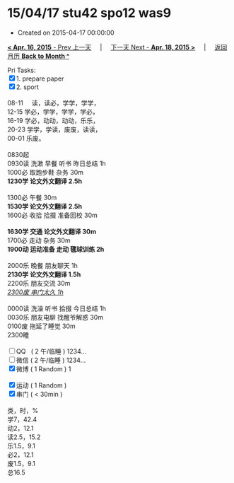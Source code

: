 # 15/04/17 stu42 spo12 was9

- Created on 2015-04-17 00:00:00

[**< Apr. 16, 2015** - Prev 上一天](_archived/lifelogs/2015/04/d16.md) &nbsp; &nbsp; | &nbsp; &nbsp; [下一天 Next - **Apr. 18, 2015 >**](_archived/lifelogs/2015/04/d18.md) &nbsp; &nbsp; |  &nbsp; &nbsp; [返回月历 **Back to Month ^**](_archived/lifelogs/2015/04/index.md)
<br/><div>Pri Tasks:<br/><input type="checkbox" checked="true" />1. prepare paper</div><div><input type="checkbox" checked="true" />2. sport<br/></div><div><div><br/></div>08-11     读，读必，学学，学学，<br/>12-15 学必，学学，学学，学必，<br/>16-19 学必，动动，动动，乐乐，<br/>20-23 学学，学读，废废，读读，</div><div>00-01 乐废。<br/><div><br/></div>0830起<br/>0930读 洗漱 早餐 听书 昨日总结 1h</div><div>1000必 取跑步鞋 杂务 30m</div><div><b>1230学 论文外文翻译 2.5h</b><div><br/></div>1300必 午餐 30m</div><div><b>1530学</b><b> 论文外文翻译</b><b> 2.5h</b></div><div><div>1600必 收拾 拾掇 准备回校 30m</div><div><br/></div><div><b>1630学 交通 论文外文翻译 30m<br/></b>1700必 走动 杂务 30m</div><div><b>1900动 运动准备 走动 毽球训练 2h</b></div><div><br/></div><div>2000乐 晚餐 朋友聊天 1h</div><b>2130学 </b><b>论文外文翻译</b><b> 1.5h</b></div><div>2200乐 朋友交流 30m</div><div><i><u>2300废 串门太久 1h</u></i></div><div><div><br/></div>0000读 洗澡 听书 拾掇 今日总结 1h</div><div>0030乐 朋友电聊 找醒爷解惑 30m<br/>0100废 拖延了睡觉 30m</div><div>2300睡</div><div><br/></div><div><input type="checkbox" />QQ   ( 2 午/临睡 ) 1234…<br/><input type="checkbox" />微信 ( 2 午/临睡 ) 1234…</div><div><input type="checkbox" checked="true" />微博 ( 1 Random ) 1</div><div><br/></div><div><input type="checkbox" checked="true" />运动 ( 1 Random ) </div><div><input type="checkbox" checked="true" />串门 ( < 30min ) </div><div><div><br/></div>类，时，%<br/>学7，42.4<br/>动2，12.1<br/>读2.5，15.2<br/>乐1.5，9.1<br/>必2，12.1<br/>废1.5，9.1<br/>总16.5</div>
